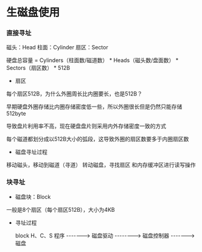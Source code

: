 # 生磁盘使用


### 直接寻址

磁头：Head
柱面：Cylinder
扇区：Sector

硬盘总容量 = Cylinders（柱面数/磁道数） * Heads（磁头数/盘面数） * Sectors（扇区数） * 512B

* 扇区

每个扇区512B，为什么外圈周长比内圈要长，也是512B？

早期硬盘外圈存储比内圈存储密度低一些，所以外圈很长但是仍然只能存储512byte

导致盘片利用率不高，现在硬盘盘片则采用内外存储密度一致的方式

每个磁道都划分成以512B大小的弧段，这导致外圈的扇区数要多于内圈扇区数

* 磁盘寻址过程

移动磁头，移动到磁道（寻道）
转动磁盘，寻找扇区
和内存缓冲区进行读写操作


### 块寻址

* 磁盘块：Block

一般是8个扇区（每个扇区512B），大小为4KB

* 寻址过程

     block           H、C、S
程序 -------> 磁盘驱动 --------> 磁盘控制器 -------> 磁盘
